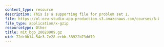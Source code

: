 ```yaml
---
content_type: resource
description: This is a supporting file for problem set 1.
file: https://ol-ocw-studio-app-production.s3.amazonaws.com/courses/6-829-computer-networks-fall-2002/72dc0b1454e37e28ecbb38922b73dd79_mit_bgp_20020909.gz
file_type: application/x-gzip
resourcetype: Other
title: mit_bgp_20020909.gz
uid: 72dc0b14-54e3-7e28-ecbb-38922b73dd79
---
```


